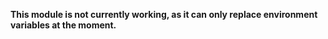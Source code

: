**This module is not currently working,
as it can only replace environment variables at the moment.**